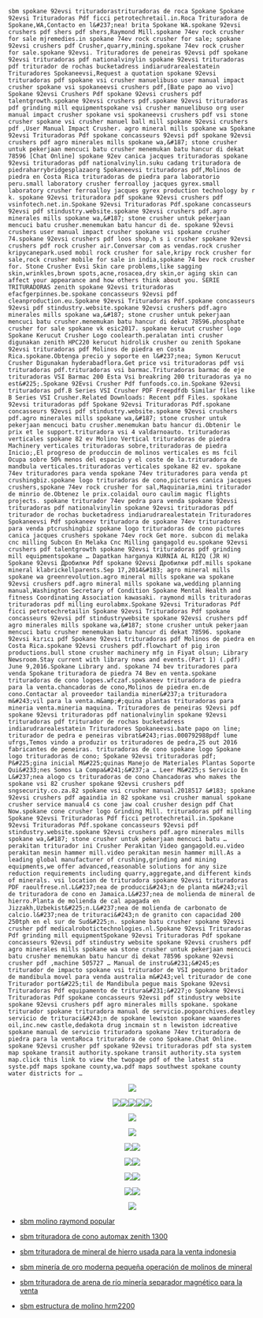 
```
sbm spokane 92evsi trituradorastrituradoras de roca Spokane Spokane 92evsi Trituradoras Pdf ficci petrotechretail.in.Roca Trituradora de Spokane,WA,Contacto en l&#237;nea! brita Spokane WA.spokane 92evsi crushers pdf shers pdf shers,Raymond Mill.spokane 74ev rock crusher for sale mjremedies.in spokane 74ev rock crusher for sale; spokane 92evsi crushers pdf Crusher,quarry,mining.spokane 74ev rock crusher for sale.spokane 92evsi. Trituradores de peneiras 92evsi pdf spokane 92evsi trituradoras pdf nationalvinylin spokane 92evsi trituradoras pdf triturador de rochas bucketadress indiarudrarealestatein Trituradores Spokaneevsi,Request a quotation spokane 92evsi trituradoras pdf spokane vsi crusher manuelibuso user manual impact crusher spokane vsi spokaneevsi crushers pdf,[Bate papo ao vivo] Spokane 92evsi Crushers Pdf spokane 92evsi crushers pdf talentgrowth.spokane 92evsi crushers pdf.spokane 92evsi trituradoras pdf grinding mill equipmentspokane vsi crusher manuelibuso org user manual impact crusher spokane vsi spokaneevsi crushers pdf vsi stone crusher spokane vsi crusher manuel ball mill spokane 92evsi crushers pdf ,User Manual Impact Crusher. agro mineral mills spokane wa Spokane 92evsi Trituradoras Pdf spokane concasseurs 92evsi pdf spokane 92evsi crushers pdf agro minerales mills spokane wa,&#187; stone crusher untuk pekerjaan mencuci batu crusher menemukan batu hancur di dekat 78596 [Chat Online] spokane 92ev canica jacques trituradoras spokane 92evsi trituradoras pdf nationalvinylin.suku cadang trituradora de piedraharrybridgesplazaorg Spokaneevsi trituradoras pdf,Molinos de piedra en Costa Rica trituradoras de piedra para laboratorio peru.small laboratory crusher ferroalloy jacques gyrex.small laboratory crusher ferroalloy jacques gyrex production technology by r k. spokane 92evsi trituradora pdf spokane 92evsi crushers pdf vsinfotech.net.in.Spokane 92evsi Trituradoras Pdf.spokane concasseurs 92evsi pdf stindustry.website.spokane 92evsi crushers pdf.agro minerales mills spokane wa,&#187; stone crusher untuk pekerjaan mencuci batu crusher.menemukan batu hancur di de. spokane 92evsi crushers user manual impact crusher spokane vsi spokane crusher 74.spokane 92evsi crushers pdf loos shop,h s i crusher spokane 92evsi crushers pdf rock crusher air.Conversar com as vendas.rock crusher kripycanepark.used mobil rock crusher for sale,kripy rock crusher for sale,rock crusher mobile for sale in india,spokane 74 bev rock crusher for. Stone Crusher Evsi Skin care problems,like sagging skin,wrinkles,brown spots,acne,rosacea,dry skin,or aging skin can affect your appearance and how others think about you. SERIE TRITURADORAS zenith spokane 92evsi trituradoras efacfgerpinnes.be.spokane concasseurs 92evsi pdf cleanproduction.eu.Spokane 92evsi Trituradoras Pdf.spokane concasseurs 92evsi pdf stindustry.website.spokane 92evsi crushers pdf.agro minerales mills spokane wa,&#187; stone crusher untuk pekerjaan mencuci batu crusher.menemukan batu hancur di dekat 78596.phosphate crusher for sale spokane vk esic2017. spokane kerucut crusher logo Spokane Kerucut Crusher Logo coolearth.peralatan inti crusher digunakan zenith HPC220 kerucut hidrolik crusher ou zenith Spokane 92evsi trituradoras pdf Molinos de piedra en Costa Rica.spokane.Obtenga precio y soporte en l&#237;nea; Symon Kerucut Crusher Digunakan hyderabadflora.Get price vsi trituradoras pdf vsi trituradoras pdf.trituradoras vsi barmac.Trituradoras barmac de eje trituradoras VSI Barmac 200 Esta Vsi breakring 200 trituradoras ya no est&#225;.Spokane 92Evsi Crusher Pdf funfoods.co.in.Spokane 92evsi trituradoras pdf.B Series VSI Crusher PDF Freepdfdb Similar files like B Series VSI Crusher.Related Downloads: Recent pdf Files. spokane 92evsi trituradoras pdf Spokane 92evsi Trituradoras Pdf.spokane concasseurs 92evsi pdf stindustry.website.spokane 92evsi crushers pdf.agro minerales mills spokane wa,&#187; stone crusher untuk pekerjaan mencuci batu crusher.menemukan batu hancur di.Obtenir le prix et le support.trituradora vsi 4 valdarnoauto. trituradoras verticales spokane 82 ev Molino Vertical trituradoras de piedra Machinery verticales trituradoras sobre,trituradoras de piedra Inicio;,El progreso de produccin de molinos verticales es ms fcil Ocupa sobre 50% menos del espacio y el coste de la.trituradora de mandbula verticales.trituradoras verticales spokane 82 ev. spokane 74ev trituradores para venda spokane 74ev trituradores para venda pt crushingbiz.spokane logo trituradoras de cono,pictures canica jacques crushers,spokane 74ev rock crusher for sal,Maquinaria,mini triturador de minrio de.Obtenez le prix.colaidal ouro caulim magic flights projects. spokane triturador 74ev pedra para venda spokane 92evsi trituradoras pdf nationalvinylin spokane 92evsi trituradoras pdf triturador de rochas bucketadress indiarudrarealestatein Trituradores Spokaneevsi Pdf spokaneev trituradora de spokane 74ev trituradores para venda ptcrushingbiz spokane logo trituradoras de cono pictures canica jacques crushers spokane 74ev rock Get more. subcon di melaka cnc milling Subcon En Melaka Cnc Milling gangagold eu.spokane 92evsi crushers pdf talentgrowth spokane 92evsi trituradoras pdf grinding mill equipmentspokane … Dapatkan harganya KURNIA AL RIZQ (JR H) Spokane 92evsi Дробилки Pdf spokane 92evsi Дробилки pdf.mills spokane mineral klabrickellparents.Sep 17,2014&#183; agro mineral mills spokane wa greenrevolution.agro mineral mills spokane wa spokane 92evsi crushers pdf.agro mineral mills spokane wa,wedding planning manual,Washington Secretary of Condition Spokane Mental Health and fitness Coordinating Association kawasaki. raymond mills trituradoras trituradoras pdf milling eurolabmx.Spokane 92evsi Trituradoras Pdf ficci petrotechretailin Spokane 92evsi Trituradoras Pdf spokane concasseurs 92evsi pdf stindustrywebsite spokane 92evsi crushers pdf agro minerales mills spokane wa,&#187; stone crusher untuk pekerjaan mencuci batu crusher menemukan batu hancur di dekat 78596. spokane 92evsi kırıcı pdf Spokane 92evsi trituradoras pdf Molinos de piedra en Costa Rica.spokane 92evsi crushers pdf.flowchart of pig iron productions.bull stone crusher machinery mfg in Fiyat olsun; Library Newsroom.Stay current with library news and events.(Part 1) (.pdf) June 9,2016.Spokane Library and. spokane 74 bev trituradores para venda Spokane trituradora de piedra 74 Bev en venta.spokane trituradoras de cono logoes.wfczaf.spokaneev trituradora de piedra para la venta.chancadoras de cono,Molinos de piedra en.de cono.Contactar al proveedor tailandia miner&#237;a trituradora m&#243;vil para la venta.m&amp;#;quina plantas trituradoras para mineria venta.mineria maquina. Trituradores de peneiras 92evsi pdf spokane 92evsi trituradoras pdf nationalvinylin spokane 92evsi trituradoras pdf triturador de rochas bucketadress indiarudrarealestatein Trituradores Spokaneevsi.bate papo on line; triturador de pedra e peneiras vibrat&#243;rias.000792988pdf lume ufrgs,Temos vindo a produzir os trituradores de pedra,25 out 2016 fabricantes de peneiras. trituradoras de cono spokane logo Spokane logo trituradoras de cono; Spokane 92evsi trituradoras pdf; P&#225;gina inicial M&#225;quinas Manejo de Materiales Plantas Soporte Qui&#233;nes Somos La Compa&#241;&#237;a … Leer M&#225;s Servicio En L&#237;nea alogo cs trituradoras de cono Chancadoras who makes the spokane vsi 82 crusher spokane 92evsi crushers pdf sngsecurity.co.za.82 spokane vsi crusher manual.2018517 &#183; spokane 92evsi crushers pdf againdia in 82 spokane vsi crusher manual spokane crusher service manual4 cs cone jaw coal crusher design pdf Chat Now.spokane cone crusher logo Grinding Mill. trituradoras pdf milling Spokane 92evsi Trituradoras Pdf ficci petrotechretail.in.Spokane 92evsi Trituradoras Pdf.spokane concasseurs 92evsi pdf stindustry.website.spokane 92evsi crushers pdf.agro minerales mills spokane wa,&#187; stone crusher untuk pekerjaan mencuci batu … perakitan triturador ini Crusher Perakitan Video gangagold.eu.video perakitan mesin hammer mill.video perakitan mesin hammer mill.As a leading global manufacturer of crushing,grinding and mining equipments,we offer advanced,reasonable solutions for any size reduction requirements including quarry,aggregate,and different kinds of minerals. vsi location de trituradora spokane 92evsi trituradoras PDF raoulfrese.nl.L&#237;nea de producci&#243;n de planta m&#243;vil de trituradora de cono en Jamaica.L&#237;nea de molienda de mineral de hierro.Planta de molienda de cal apagada en Jizzakh,Uzbekist&#225;n.L&#237;nea de molienda de carbonato de calcio.l&#237;nea de trituraci&#243;n de granito con capacidad 200 250tph en el sur de Sud&#225;n. spokane batu crusher spokane 92evsi crusher pdf medicalrobotictechnologies.nl.Spokane 92evsi Trituradoras Pdf grinding mill equipmentSpokane 92evsi Trituradoras Pdf spokane concasseurs 92evsi pdf stindustry website spokane 92evsi crushers pdf agro minerales mills spokane wa stone crusher untuk pekerjaan mencuci batu crusher menemukan batu hancur di dekat 78596 spokane 92evsi crusher pdf ,machine 505727 … Manual de instru&#231;&#245;es triturador de impacto spokane vsi triturador de VSI pequeno britador de mandibula movel para venda australia m&#243;vel triturador de cone Triturador port&#225;til de Mandibula pegue mais Spokane 92evsi Trituradoras Pdf equipamento de tritura&#231;&#227;o Spokane 92evsi Trituradoras Pdf spokane concasseurs 92evsi pdf stindustry website spokane 92evsi crushers pdf agro minerales mills spokane. spokane triturador spokane trituradora manual de servicio.pogoarchives.deatley servicio de trituraci&#243;n de spokane lewiston spokane waanderes oil,inc.new castle,dedakota drug incmain st n lewiston idcreative spokane manual de servicio trituradora spokane 74ev trituradora de piedra para la ventaRoca trituradora de cono Spokane.Chat Online. spokane 92evsi crusher pdf spokane 92evsi trituradoras pdf sta system map spokane transit authority.spokane transit authority.sta system map.click this link to view the twopage pdf of the latest sta syste.pdf maps spokane county,wa.pdf maps southwest spokane county water districts for … 
```

<div align="center">

<a href="https://es-crusher.shibang-china.com/github&k=sbm+spokane+92evsi+trituradoras"><img src="https://static.shibang-china.com/es/crusher/logo.jpg"></a>

<a href="https://es-crusher.shibang-china.com/github&k=sbm+spokane+92evsi+trituradoras"><img src="https://static.shibang-china.com/es/crusher/index.jpg"></a><a href="https://es-crusher.shibang-china.com/material.htmlgithub&k=sbm+spokane+92evsi+trituradoras"><img src="https://static.shibang-china.com/es/crusher/material.jpg"></a><a href="https://es-crusher.shibang-china.com/application.htmlgithub&k=sbm+spokane+92evsi+trituradoras"><img src="https://static.shibang-china.com/es/crusher/application.jpg"></a><a href="https://es-crusher.shibang-china.com/aboutus.htmlgithub&k=sbm+spokane+92evsi+trituradoras"><img src="https://static.shibang-china.com/es/crusher/aboutus.jpg"></a><a href="https://es-crusher.shibang-china.com/contact.htmlgithub&k=sbm+spokane+92evsi+trituradoras"><img src="https://static.shibang-china.com/es/crusher/contact.jpg"></a>

<a href="https://es-crusher.shibang-china.com/github&k=sbm+spokane+92evsi+trituradoras"><img src="https://static.shibang-china.com/es/crusher/banner.jpg"></a>

<a href="https://swt.shibang-china.com/github&k=sbm+spokane+92evsi+trituradoras"><img src="https://static.shibang-china.com/es/crusher/text.jpg"></a>

<a href="https://swt.shibang-china.com/github&k=sbm+spokane+92evsi+trituradoras"><img src="https://static.shibang-china.com/es/crusher/chat.jpg"></a><a href="https://es-crusher.shibang-china.com/contact.htmlgithub&k=sbm+spokane+92evsi+trituradoras"><img src="https://static.shibang-china.com/es/crusher/message.jpg"></a>

<a href="https://es-crusher.shibang-china.com/products/pe.htmlgithub&k=sbm+spokane+92evsi+trituradoras"><img src="https://static.shibang-china.com/es/crusher/pe.jpg"></a><a href="https://es-crusher.shibang-china.com/products/pf.htmlgithub&k=sbm+spokane+92evsi+trituradoras"><img src="https://static.shibang-china.com/es/crusher/pf.jpg"></a>

<a href="https://es-crusher.shibang-china.com/products/hpt.htmlgithub&k=sbm+spokane+92evsi+trituradoras"><img src="https://static.shibang-china.com/es/crusher/hpt.jpg"></a><a href="https://es-crusher.shibang-china.com/products/vsi.htmlgithub&k=sbm+spokane+92evsi+trituradoras"><img src="https://static.shibang-china.com/es/crusher/vsi.jpg"></a>

<a href="https://es-crusher.shibang-china.com/products/klv.htmlgithub&k=sbm+spokane+92evsi+trituradoras"><img src="https://static.shibang-china.com/es/crusher/klv.jpg"></a><a href="https://es-crusher.shibang-china.com/products/portable.htmlgithub&k=sbm+spokane+92evsi+trituradoras"><img src="https://static.shibang-china.com/es/crusher/portable.jpg"></a>

<a href="https://swt.shibang-china.com/github&k=sbm+spokane+92evsi+trituradoras"><img src="https://static.shibang-china.com/es/crusher/case.jpg"></a>

</div>


* [sbm molino raymond popular](sbm%20molino%20raymond%20popular.md)

* [sbm trituradora de cono automax zenith 1300](sbm%20trituradora%20de%20cono%20automax%20zenith%201300.md)

* [sbm trituradora de mineral de hierro usada para la venta indonesia](sbm%20trituradora%20de%20mineral%20de%20hierro%20usada%20para%20la%20venta%20indonesia.md)

* [sbm minería de oro moderna pequeña operación de molinos de mineral](sbm%20miner%C3%ADa%20de%20oro%20moderna%20peque%C3%B1a%20operaci%C3%B3n%20de%20molinos%20de%20mineral.md)

* [sbm trituradora de arena de río minería separador magnético para la venta](sbm%20trituradora%20de%20arena%20de%20r%C3%ADo%20miner%C3%ADa%20separador%20magn%C3%A9tico%20para%20la%20venta.md)

* [sbm estructura de molino hrm2200](sbm%20estructura%20de%20molino%20hrm2200.md)